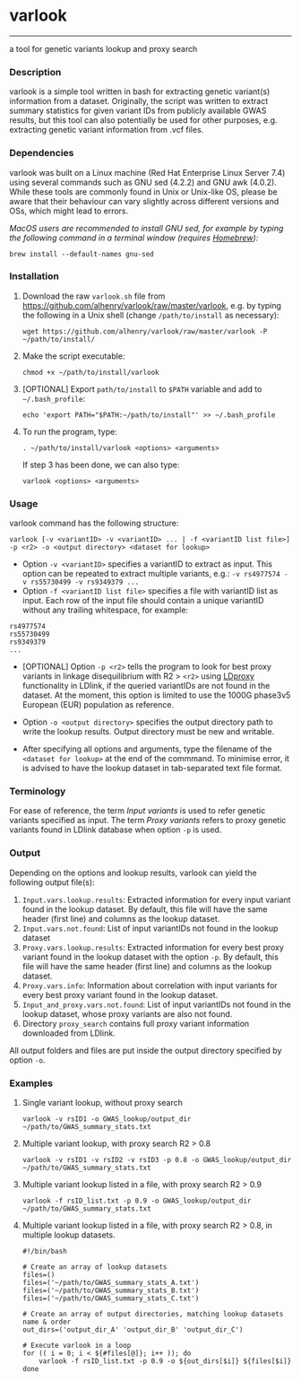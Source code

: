 # varlook
---
a tool for genetic variants lookup and proxy search

### Description
varlook is a simple tool written in bash for extracting genetic variant(s) information from a dataset. Originally, the script was written to extract summary statistics for given variant IDs from publicly available GWAS results, but this tool can also potentially be used for other purposes, e.g. extracting genetic variant information from .vcf files.

### Dependencies
varlook was built on a Linux machine (Red Hat Enterprise Linux Server 7.4) using several commands such as GNU sed (4.2.2) and GNU awk (4.0.2). While these tools are commonly found in Unix or Unix-like OS, please be aware that their behaviour can vary slightly across different versions and OSs, which might lead to errors.

*MacOS users are recommended to install GNU sed, for example by typing the following command in a terminal window (requires [Homebrew](https://brew.sh/)):*

`brew install --default-names gnu-sed`

### Installation
1. Download the raw `varlook.sh` file from https://github.com/alhenry/varlook/raw/master/varlook, e.g. by typing the following in a Unix shell (change `/path/to/install` as necessary):

    `wget https://github.com/alhenry/varlook/raw/master/varlook -P ~/path/to/install/`
    
2. Make the script executable:
    
    `chmod +x ~/path/to/install/varlook`
    
3. [OPTIONAL] Export `path/to/install` to `$PATH` variable and add to `~/.bash_profile`:

    `echo 'export PATH="$PATH:~/path/to/install"' >> ~/.bash_profile`
    
4. To run the program, type:

    `. ~/path/to/install/varlook <options> <arguments>`
    
   If step 3 has been done, we can also type:
   
    `varlook <options> <arguments>`
    
### Usage
varlook command has the following structure:

`varlook [-v <variantID> -v <variantID> ... | -f <variantID list file>] -p <r2> -o <output directory> <dataset for lookup>`

* Option `-v <variantID>` specifies a variantID to extract as input. This option can be repeated to extract multiple variants, e.g.: `-v rs4977574 -v rs55730499 -v rs9349379 ...`
* Option `-f <variantID list file>` specifies a file with variantID list as input. Each row of the input file should contain a unique variantID without any trailing whitespace, for example:

```
rs4977574
rs55730499
rs9349379
...
```

* [OPTIONAL] Option `-p <r2>` tells the program to look for best proxy variants in linkage disequilibrium with R2 > `<r2>` using [LDproxy](https://ldlink.nci.nih.gov/?tab=ldproxy) functionality in LDlink, if the queried variantIDs are not found in the dataset. At the moment, this option is limited to use the 1000G phase3v5 European (EUR) population as reference.

* Option `-o <output directory>` specifies the output directory path to write the lookup results. Output directory must be new and writable.
* After specifying all options and arguments, type the filename of the `<dataset for lookup>` at the end of the commmand. To minimise error, it is advised to have the lookup dataset in tab-separated text file format. 

### Terminology
For ease of reference, the term *Input variants* is used to refer genetic variants specified as input. The term *Proxy variants* refers to proxy genetic variants found in LDlink database when option `-p` is used.

### Output
Depending on the options and lookup results, varlook can yield the following output file(s):
1. `Input.vars.lookup.results`: Extracted information for every input variant found in the lookup dataset. By default, this file will have the same header (first line) and columns as the lookup dataset.
2. `Input.vars.not.found`: List of input variantIDs not found in the lookup dataset
3. `Proxy.vars.lookup.results`: Extracted information for every best proxy variant found in the lookup dataset with the option `-p`. By default, this file will have the same header (first line) and columns as the lookup dataset.
4. `Proxy.vars.info`: Information about correlation with input variants for every best proxy variant found in the lookup dataset.
5. `Input_and_proxy.vars.not.found`: List of input variantIDs not found in the lookup dataset, whose proxy variants are also not found.
6. Directory `proxy_search` contains full proxy variant information downloaded from LDlink.

All output folders and files are put inside the output directory specified by option `-o`.

### Examples
1. Single variant lookup, without proxy search

    `varlook -v rsID1 -o GWAS_lookup/output_dir ~/path/to/GWAS_summary_stats.txt`

2. Multiple variant lookup, with proxy search R2 > 0.8

    `varlook -v rsID1 -v rsID2 -v rsID3 -p 0.8 -o GWAS_lookup/output_dir ~/path/to/GWAS_summary_stats.txt`
    
3. Multiple variant lookup listed in a file, with proxy search R2 > 0.9
    
    `varlook -f rsID_list.txt -p 0.9 -o GWAS_lookup/output_dir ~/path/to/GWAS_summary_stats.txt`

4. Multiple variant lookup listed in a file, with proxy search R2 > 0.8, in multiple lookup datasets.
    
    ```{sh}
    #!/bin/bash
    
    # Create an array of lookup datasets
    files=()
    files=('~/path/to/GWAS_summary_stats_A.txt')
    files=('~/path/to/GWAS_summary_stats_B.txt')
    files=('~/path/to/GWAS_summary_stats_C.txt')
    
    # Create an array of output directories, matching lookup datasets name & order
    out_dirs=('output_dir_A' 'output_dir_B' 'output_dir_C')
    
    # Execute varlook in a loop
    for (( i = 0; i < ${#files[@]}; i++ )); do
        varlook -f rsID_list.txt -p 0.9 -o ${out_dirs[$i]} ${files[$i]}
    done
    
    ```





